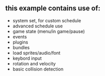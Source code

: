 ## this example contains use of:

- system set, for custom schedule
- advanced schedule use
- game state (menu/in game/pause)
- events
- plugins
- bundles
- load sprites/audio/font
- keybord input
- rotation and velocity
- basic collision detection